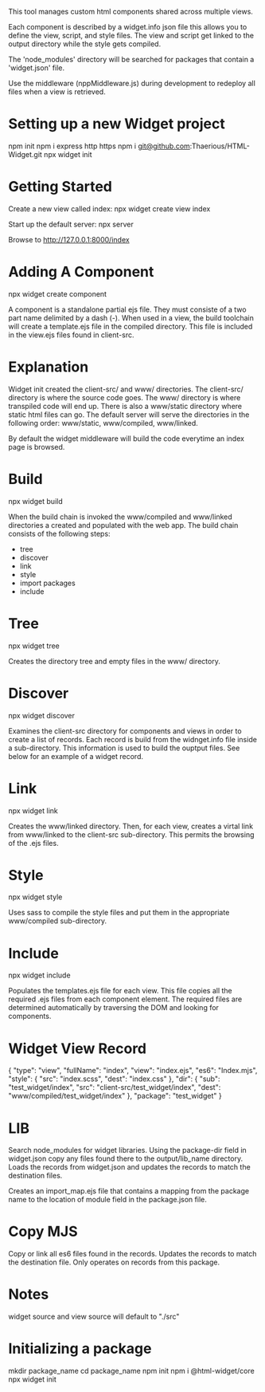 This tool manages custom html components shared across multiple views.

Each component is described by a widget.info json file this allows you to define
the view, script, and style files.  The view and script get linked to the output
directory while the style gets compiled.

The 'node_modules' directory will be searched for packages that contain a 'widget.json' 
file.  

Use the middleware (nppMiddleware.js) during development to redeploy all files
when a view is retrieved.  

Setting up a new Widget project
===============================

npm init
npm i express http https
npm i git@github.com:Thaerious/HTML-Widget.git
npx widget init

Getting Started
===============

Create a new view called index:
npx widget create view index

Start up the default server:
npx server

Browse to http://127.0.0.1:8000/index

Adding A Component
==================

npx widget create component

A component is a standalone partial ejs file.  They must consiste of a two part name delimited by a dash (-).  When used in a view, the build toolchain will create a template.ejs file in the compiled directory.  This file is included in the view.ejs files found in client-src.

Explanation
===========

Widget init created the client-src/ and www/ directories.  The client-src/ directory is where the source code goes.  The www/ directory is where transpiled code will end up.  There is also a www/static directory where static html files can go.  The default server will serve the directories in the following order: www/static, www/compiled, www/linked.

By default the widget middleware will build the code everytime an index page is browsed.

Build
=====

npx widget build

When the build chain is invoked the www/compiled and www/linked directories a created and populated with the web app.  The build chain consists of the following steps:

 - tree
 - discover
 - link
 - style
 - import packages
 - include

Tree
====

npx widget tree

Creates the directory tree and empty files in the www/ directory.

Discover
========

npx widget discover

Examines the client-src directory for components and views in order to create a list of records.  Each record is build from the widnget.info file inside a sub-directory.  This information is used to build the ouptput files.  See below for an example of a widget record.

Link
====

npx widget link

Creates the www/linked directory.  Then, for each view, creates a virtal link from www/linked to the client-src sub-directory.  This permits the browsing of the .ejs files.


Style
=====

npx widget style

Uses sass to compile the style files and put them in the appropriate www/compiled sub-directory.

Include
=======

npx widget include

Populates the templates.ejs file for each view.  This file copies all the required .ejs files from each component element.  The required files are determined automatically by traversing the DOM and looking for components.

Widget View Record
==================

{
  "type": "view",
  "fullName": "index",
  "view": "index.ejs",
  "es6": "Index.mjs",
  "style": {
    "src": "index.scss",
    "dest": "index.css"
  },
  "dir": {
    "sub": "test_widget/index",
    "src": "client-src/test_widget/index",
    "dest": "www/compiled/test_widget/index"
  },
  "package": "test_widget"
}

LIB
===

Search node_modules for widget libraries.
Using the package-dir field in widget.json
copy any files found there to the output/lib_name 
directory. Loads the records from widget.json and 
updates the records to match the destination
files.

Creates an import_map.ejs file that contains a mapping from
the package name to the location of module field in the
package.json file.

Copy MJS
========

Copy or link all es6 files found in the records.
Updates the records to match the destination file.
Only operates on records from this package.
  
Notes
=====

widget source and view source will default to "./src"

Initializing a package
======================

mkdir package_name
cd package_name
npm init
npm i @html-widget/core
npx widget init
